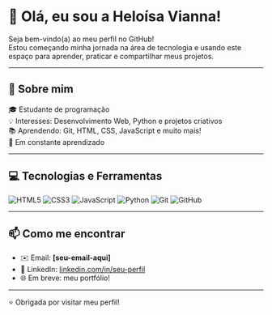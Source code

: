 # 👋 Olá, eu sou a Heloísa Vianna!

Seja bem-vindo(a) ao meu perfil no GitHub!  
Estou começando minha jornada na área de tecnologia e usando este espaço para aprender, praticar e compartilhar meus projetos.

---

## 🚀 Sobre mim

🎓 Estudante de programação  
💡 Interesses: Desenvolvimento Web, Python e projetos criativos  
📚 Aprendendo: Git, HTML, CSS, JavaScript e muito mais!  
🌱 Em constante aprendizado

---

## 💻 Tecnologias e Ferramentas

![HTML5](https://img.shields.io/badge/HTML5-E34F26?style=flat&logo=html5&logoColor=white)
![CSS3](https://img.shields.io/badge/CSS3-1572B6?style=flat&logo=css3&logoColor=white)
![JavaScript](https://img.shields.io/badge/JavaScript-F7DF1E?style=flat&logo=javascript&logoColor=black)
![Python](https://img.shields.io/badge/Python-3776AB?style=flat&logo=python&logoColor=white)
![Git](https://img.shields.io/badge/Git-F05032?style=flat&logo=git&logoColor=white)
![GitHub](https://img.shields.io/badge/GitHub-181717?style=flat&logo=github&logoColor=white)

---

## 📫 Como me encontrar

- ✉️ Email: **[seu-email-aqui]**
- 💼 LinkedIn: [linkedin.com/in/seu-perfil](https://linkedin.com/in/seu-perfil)
- 🌐 Em breve: meu portfólio!

---

⭐ Obrigada por visitar meu perfil!
